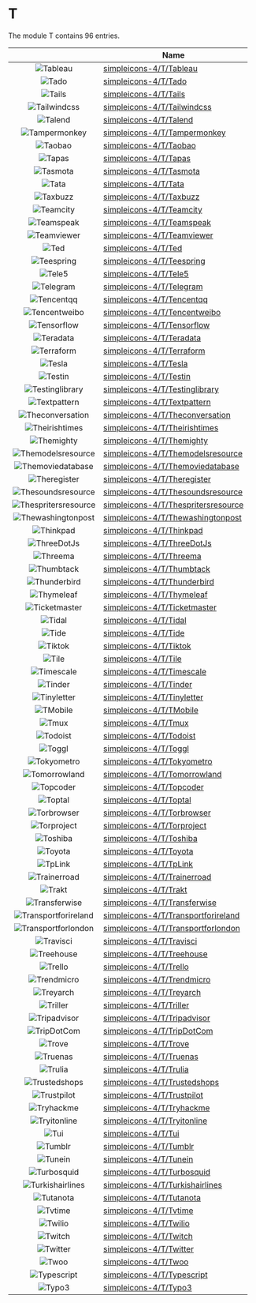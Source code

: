 # T

The module T contains 96 entries.



| |Name|
|:---:|---|
|![Tableau](../simpleicons-4/T/Tableau.element.png)|[simpleicons-4/T/Tableau](../simpleicons-4/T/Tableau.md)
|![Tado](../simpleicons-4/T/Tado.element.png)|[simpleicons-4/T/Tado](../simpleicons-4/T/Tado.md)
|![Tails](../simpleicons-4/T/Tails.element.png)|[simpleicons-4/T/Tails](../simpleicons-4/T/Tails.md)
|![Tailwindcss](../simpleicons-4/T/Tailwindcss.element.png)|[simpleicons-4/T/Tailwindcss](../simpleicons-4/T/Tailwindcss.md)
|![Talend](../simpleicons-4/T/Talend.element.png)|[simpleicons-4/T/Talend](../simpleicons-4/T/Talend.md)
|![Tampermonkey](../simpleicons-4/T/Tampermonkey.element.png)|[simpleicons-4/T/Tampermonkey](../simpleicons-4/T/Tampermonkey.md)
|![Taobao](../simpleicons-4/T/Taobao.element.png)|[simpleicons-4/T/Taobao](../simpleicons-4/T/Taobao.md)
|![Tapas](../simpleicons-4/T/Tapas.element.png)|[simpleicons-4/T/Tapas](../simpleicons-4/T/Tapas.md)
|![Tasmota](../simpleicons-4/T/Tasmota.element.png)|[simpleicons-4/T/Tasmota](../simpleicons-4/T/Tasmota.md)
|![Tata](../simpleicons-4/T/Tata.element.png)|[simpleicons-4/T/Tata](../simpleicons-4/T/Tata.md)
|![Taxbuzz](../simpleicons-4/T/Taxbuzz.element.png)|[simpleicons-4/T/Taxbuzz](../simpleicons-4/T/Taxbuzz.md)
|![Teamcity](../simpleicons-4/T/Teamcity.element.png)|[simpleicons-4/T/Teamcity](../simpleicons-4/T/Teamcity.md)
|![Teamspeak](../simpleicons-4/T/Teamspeak.element.png)|[simpleicons-4/T/Teamspeak](../simpleicons-4/T/Teamspeak.md)
|![Teamviewer](../simpleicons-4/T/Teamviewer.element.png)|[simpleicons-4/T/Teamviewer](../simpleicons-4/T/Teamviewer.md)
|![Ted](../simpleicons-4/T/Ted.element.png)|[simpleicons-4/T/Ted](../simpleicons-4/T/Ted.md)
|![Teespring](../simpleicons-4/T/Teespring.element.png)|[simpleicons-4/T/Teespring](../simpleicons-4/T/Teespring.md)
|![Tele5](../simpleicons-4/T/Tele5.element.png)|[simpleicons-4/T/Tele5](../simpleicons-4/T/Tele5.md)
|![Telegram](../simpleicons-4/T/Telegram.element.png)|[simpleicons-4/T/Telegram](../simpleicons-4/T/Telegram.md)
|![Tencentqq](../simpleicons-4/T/Tencentqq.element.png)|[simpleicons-4/T/Tencentqq](../simpleicons-4/T/Tencentqq.md)
|![Tencentweibo](../simpleicons-4/T/Tencentweibo.element.png)|[simpleicons-4/T/Tencentweibo](../simpleicons-4/T/Tencentweibo.md)
|![Tensorflow](../simpleicons-4/T/Tensorflow.element.png)|[simpleicons-4/T/Tensorflow](../simpleicons-4/T/Tensorflow.md)
|![Teradata](../simpleicons-4/T/Teradata.element.png)|[simpleicons-4/T/Teradata](../simpleicons-4/T/Teradata.md)
|![Terraform](../simpleicons-4/T/Terraform.element.png)|[simpleicons-4/T/Terraform](../simpleicons-4/T/Terraform.md)
|![Tesla](../simpleicons-4/T/Tesla.element.png)|[simpleicons-4/T/Tesla](../simpleicons-4/T/Tesla.md)
|![Testin](../simpleicons-4/T/Testin.element.png)|[simpleicons-4/T/Testin](../simpleicons-4/T/Testin.md)
|![Testinglibrary](../simpleicons-4/T/Testinglibrary.element.png)|[simpleicons-4/T/Testinglibrary](../simpleicons-4/T/Testinglibrary.md)
|![Textpattern](../simpleicons-4/T/Textpattern.element.png)|[simpleicons-4/T/Textpattern](../simpleicons-4/T/Textpattern.md)
|![Theconversation](../simpleicons-4/T/Theconversation.element.png)|[simpleicons-4/T/Theconversation](../simpleicons-4/T/Theconversation.md)
|![Theirishtimes](../simpleicons-4/T/Theirishtimes.element.png)|[simpleicons-4/T/Theirishtimes](../simpleicons-4/T/Theirishtimes.md)
|![Themighty](../simpleicons-4/T/Themighty.element.png)|[simpleicons-4/T/Themighty](../simpleicons-4/T/Themighty.md)
|![Themodelsresource](../simpleicons-4/T/Themodelsresource.element.png)|[simpleicons-4/T/Themodelsresource](../simpleicons-4/T/Themodelsresource.md)
|![Themoviedatabase](../simpleicons-4/T/Themoviedatabase.element.png)|[simpleicons-4/T/Themoviedatabase](../simpleicons-4/T/Themoviedatabase.md)
|![Theregister](../simpleicons-4/T/Theregister.element.png)|[simpleicons-4/T/Theregister](../simpleicons-4/T/Theregister.md)
|![Thesoundsresource](../simpleicons-4/T/Thesoundsresource.element.png)|[simpleicons-4/T/Thesoundsresource](../simpleicons-4/T/Thesoundsresource.md)
|![Thespritersresource](../simpleicons-4/T/Thespritersresource.element.png)|[simpleicons-4/T/Thespritersresource](../simpleicons-4/T/Thespritersresource.md)
|![Thewashingtonpost](../simpleicons-4/T/Thewashingtonpost.element.png)|[simpleicons-4/T/Thewashingtonpost](../simpleicons-4/T/Thewashingtonpost.md)
|![Thinkpad](../simpleicons-4/T/Thinkpad.element.png)|[simpleicons-4/T/Thinkpad](../simpleicons-4/T/Thinkpad.md)
|![ThreeDotJs](../simpleicons-4/T/ThreeDotJs.element.png)|[simpleicons-4/T/ThreeDotJs](../simpleicons-4/T/ThreeDotJs.md)
|![Threema](../simpleicons-4/T/Threema.element.png)|[simpleicons-4/T/Threema](../simpleicons-4/T/Threema.md)
|![Thumbtack](../simpleicons-4/T/Thumbtack.element.png)|[simpleicons-4/T/Thumbtack](../simpleicons-4/T/Thumbtack.md)
|![Thunderbird](../simpleicons-4/T/Thunderbird.element.png)|[simpleicons-4/T/Thunderbird](../simpleicons-4/T/Thunderbird.md)
|![Thymeleaf](../simpleicons-4/T/Thymeleaf.element.png)|[simpleicons-4/T/Thymeleaf](../simpleicons-4/T/Thymeleaf.md)
|![Ticketmaster](../simpleicons-4/T/Ticketmaster.element.png)|[simpleicons-4/T/Ticketmaster](../simpleicons-4/T/Ticketmaster.md)
|![Tidal](../simpleicons-4/T/Tidal.element.png)|[simpleicons-4/T/Tidal](../simpleicons-4/T/Tidal.md)
|![Tide](../simpleicons-4/T/Tide.element.png)|[simpleicons-4/T/Tide](../simpleicons-4/T/Tide.md)
|![Tiktok](../simpleicons-4/T/Tiktok.element.png)|[simpleicons-4/T/Tiktok](../simpleicons-4/T/Tiktok.md)
|![Tile](../simpleicons-4/T/Tile.element.png)|[simpleicons-4/T/Tile](../simpleicons-4/T/Tile.md)
|![Timescale](../simpleicons-4/T/Timescale.element.png)|[simpleicons-4/T/Timescale](../simpleicons-4/T/Timescale.md)
|![Tinder](../simpleicons-4/T/Tinder.element.png)|[simpleicons-4/T/Tinder](../simpleicons-4/T/Tinder.md)
|![Tinyletter](../simpleicons-4/T/Tinyletter.element.png)|[simpleicons-4/T/Tinyletter](../simpleicons-4/T/Tinyletter.md)
|![TMobile](../simpleicons-4/T/TMobile.element.png)|[simpleicons-4/T/TMobile](../simpleicons-4/T/TMobile.md)
|![Tmux](../simpleicons-4/T/Tmux.element.png)|[simpleicons-4/T/Tmux](../simpleicons-4/T/Tmux.md)
|![Todoist](../simpleicons-4/T/Todoist.element.png)|[simpleicons-4/T/Todoist](../simpleicons-4/T/Todoist.md)
|![Toggl](../simpleicons-4/T/Toggl.element.png)|[simpleicons-4/T/Toggl](../simpleicons-4/T/Toggl.md)
|![Tokyometro](../simpleicons-4/T/Tokyometro.element.png)|[simpleicons-4/T/Tokyometro](../simpleicons-4/T/Tokyometro.md)
|![Tomorrowland](../simpleicons-4/T/Tomorrowland.element.png)|[simpleicons-4/T/Tomorrowland](../simpleicons-4/T/Tomorrowland.md)
|![Topcoder](../simpleicons-4/T/Topcoder.element.png)|[simpleicons-4/T/Topcoder](../simpleicons-4/T/Topcoder.md)
|![Toptal](../simpleicons-4/T/Toptal.element.png)|[simpleicons-4/T/Toptal](../simpleicons-4/T/Toptal.md)
|![Torbrowser](../simpleicons-4/T/Torbrowser.element.png)|[simpleicons-4/T/Torbrowser](../simpleicons-4/T/Torbrowser.md)
|![Torproject](../simpleicons-4/T/Torproject.element.png)|[simpleicons-4/T/Torproject](../simpleicons-4/T/Torproject.md)
|![Toshiba](../simpleicons-4/T/Toshiba.element.png)|[simpleicons-4/T/Toshiba](../simpleicons-4/T/Toshiba.md)
|![Toyota](../simpleicons-4/T/Toyota.element.png)|[simpleicons-4/T/Toyota](../simpleicons-4/T/Toyota.md)
|![TpLink](../simpleicons-4/T/TpLink.element.png)|[simpleicons-4/T/TpLink](../simpleicons-4/T/TpLink.md)
|![Trainerroad](../simpleicons-4/T/Trainerroad.element.png)|[simpleicons-4/T/Trainerroad](../simpleicons-4/T/Trainerroad.md)
|![Trakt](../simpleicons-4/T/Trakt.element.png)|[simpleicons-4/T/Trakt](../simpleicons-4/T/Trakt.md)
|![Transferwise](../simpleicons-4/T/Transferwise.element.png)|[simpleicons-4/T/Transferwise](../simpleicons-4/T/Transferwise.md)
|![Transportforireland](../simpleicons-4/T/Transportforireland.element.png)|[simpleicons-4/T/Transportforireland](../simpleicons-4/T/Transportforireland.md)
|![Transportforlondon](../simpleicons-4/T/Transportforlondon.element.png)|[simpleicons-4/T/Transportforlondon](../simpleicons-4/T/Transportforlondon.md)
|![Travisci](../simpleicons-4/T/Travisci.element.png)|[simpleicons-4/T/Travisci](../simpleicons-4/T/Travisci.md)
|![Treehouse](../simpleicons-4/T/Treehouse.element.png)|[simpleicons-4/T/Treehouse](../simpleicons-4/T/Treehouse.md)
|![Trello](../simpleicons-4/T/Trello.element.png)|[simpleicons-4/T/Trello](../simpleicons-4/T/Trello.md)
|![Trendmicro](../simpleicons-4/T/Trendmicro.element.png)|[simpleicons-4/T/Trendmicro](../simpleicons-4/T/Trendmicro.md)
|![Treyarch](../simpleicons-4/T/Treyarch.element.png)|[simpleicons-4/T/Treyarch](../simpleicons-4/T/Treyarch.md)
|![Triller](../simpleicons-4/T/Triller.element.png)|[simpleicons-4/T/Triller](../simpleicons-4/T/Triller.md)
|![Tripadvisor](../simpleicons-4/T/Tripadvisor.element.png)|[simpleicons-4/T/Tripadvisor](../simpleicons-4/T/Tripadvisor.md)
|![TripDotCom](../simpleicons-4/T/TripDotCom.element.png)|[simpleicons-4/T/TripDotCom](../simpleicons-4/T/TripDotCom.md)
|![Trove](../simpleicons-4/T/Trove.element.png)|[simpleicons-4/T/Trove](../simpleicons-4/T/Trove.md)
|![Truenas](../simpleicons-4/T/Truenas.element.png)|[simpleicons-4/T/Truenas](../simpleicons-4/T/Truenas.md)
|![Trulia](../simpleicons-4/T/Trulia.element.png)|[simpleicons-4/T/Trulia](../simpleicons-4/T/Trulia.md)
|![Trustedshops](../simpleicons-4/T/Trustedshops.element.png)|[simpleicons-4/T/Trustedshops](../simpleicons-4/T/Trustedshops.md)
|![Trustpilot](../simpleicons-4/T/Trustpilot.element.png)|[simpleicons-4/T/Trustpilot](../simpleicons-4/T/Trustpilot.md)
|![Tryhackme](../simpleicons-4/T/Tryhackme.element.png)|[simpleicons-4/T/Tryhackme](../simpleicons-4/T/Tryhackme.md)
|![Tryitonline](../simpleicons-4/T/Tryitonline.element.png)|[simpleicons-4/T/Tryitonline](../simpleicons-4/T/Tryitonline.md)
|![Tui](../simpleicons-4/T/Tui.element.png)|[simpleicons-4/T/Tui](../simpleicons-4/T/Tui.md)
|![Tumblr](../simpleicons-4/T/Tumblr.element.png)|[simpleicons-4/T/Tumblr](../simpleicons-4/T/Tumblr.md)
|![Tunein](../simpleicons-4/T/Tunein.element.png)|[simpleicons-4/T/Tunein](../simpleicons-4/T/Tunein.md)
|![Turbosquid](../simpleicons-4/T/Turbosquid.element.png)|[simpleicons-4/T/Turbosquid](../simpleicons-4/T/Turbosquid.md)
|![Turkishairlines](../simpleicons-4/T/Turkishairlines.element.png)|[simpleicons-4/T/Turkishairlines](../simpleicons-4/T/Turkishairlines.md)
|![Tutanota](../simpleicons-4/T/Tutanota.element.png)|[simpleicons-4/T/Tutanota](../simpleicons-4/T/Tutanota.md)
|![Tvtime](../simpleicons-4/T/Tvtime.element.png)|[simpleicons-4/T/Tvtime](../simpleicons-4/T/Tvtime.md)
|![Twilio](../simpleicons-4/T/Twilio.element.png)|[simpleicons-4/T/Twilio](../simpleicons-4/T/Twilio.md)
|![Twitch](../simpleicons-4/T/Twitch.element.png)|[simpleicons-4/T/Twitch](../simpleicons-4/T/Twitch.md)
|![Twitter](../simpleicons-4/T/Twitter.element.png)|[simpleicons-4/T/Twitter](../simpleicons-4/T/Twitter.md)
|![Twoo](../simpleicons-4/T/Twoo.element.png)|[simpleicons-4/T/Twoo](../simpleicons-4/T/Twoo.md)
|![Typescript](../simpleicons-4/T/Typescript.element.png)|[simpleicons-4/T/Typescript](../simpleicons-4/T/Typescript.md)
|![Typo3](../simpleicons-4/T/Typo3.element.png)|[simpleicons-4/T/Typo3](../simpleicons-4/T/Typo3.md)

